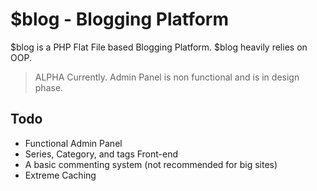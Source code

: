 # $blog - Blogging Platform

$blog is a PHP Flat File based Blogging Platform. $blog heavily relies on OOP.

> 
>  ALPHA Currently. Admin Panel is non functional and is in design phase.

## Todo

* Functional Admin Panel
* Series, Category, and tags Front-end
* A basic commenting system (not recommended for big sites)
* Extreme Caching
